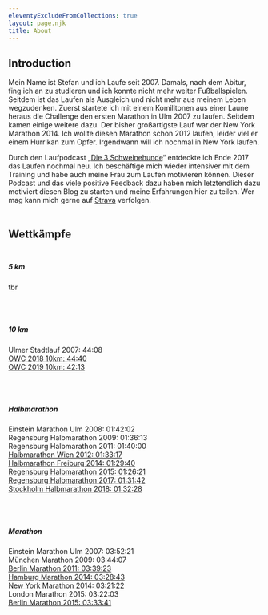 ```yaml
---
eleventyExcludeFromCollections: true
layout: page.njk
title: About
---
```


## Introduction

Mein Name ist Stefan und ich Laufe seit 2007. Damals, nach dem Abitur, fing ich an zu studieren und ich konnte nicht mehr weiter Fußballspielen. Seitdem ist das Laufen als Ausgleich und nicht mehr aus meinem Leben wegzudenken. Zuerst startete ich mit einem Komilitonen aus einer Laune heraus die Challenge den ersten Marathon in Ulm 2007 zu laufen. Seitdem kamen einige weitere dazu. Der bisher großartigste Lauf war der New York Marathon 2014. Ich wollte diesen Marathon schon 2012 laufen, leider viel er einem Hurrikan zum Opfer. Irgendwann will ich nochmal in New York laufen.

Durch den Laufpodcast „<a href='https://3-schweinehun.de' class='external' target='_blank' rel='noopener'>Die 3 Schweinehunde</a>“ entdeckte ich Ende 2017 das Laufen nochmal neu. Ich beschäftige mich wieder intensiver mit dem Training und habe auch meine Frau zum Laufen motivieren können. Dieser Podcast und das viele positive Feedback dazu haben mich letztendlich dazu motiviert diesen Blog zu starten und meine Erfahrungen hier zu teilen. Wer mag kann mich gerne auf <a href='https://www.strava.com/athletes/6023237' class='external' target='_blank' rel='noopener'>Strava</a> verfolgen.<br><br>

## Wettkämpfe <br><br>

<div class="flex">
  <div class="block max-w-m rounded-lg p-6 shadow-lg bg-slate-100 dark:bg-slate-950">
   <h5 class="mb-2 text-xl text-justify font-medium leading-tight text-slate-950 dark:text-slate-100">
        5 km
    </h5>
        tbr
  </div>
</div>

<br><br>

<div class="flex">
  <div class="block max-w-m rounded-lg p-6 shadow-lg bg-slate-200 dark:bg-slate-900">
   <h5 class="mb-2 text-xl text-justify font-medium leading-tight text-slate-950 dark:text-slate-100">
        10 km
    </h5>
        Ulmer Stadtlauf 2007: 44:08<br>
        <a href='https://www.strava.com/activities/1367617434/overview' class='external' target='_blank' rel='noopener'>OWC 2018 10km: 44:40</a><br>
        <a href='https://www.strava.com/activities/2091228565' class='external' target='_blank' rel='noopener'>OWC 2019 10km: 42:13</a><br>
  </div>
</div>

<br><br>

<div class="flex">
  <div class="block max-w-m rounded-lg p-6 shadow-lg bg-slate-300 dark:bg-slate-800">
   <h5 class="mb-2 text-xl text-justify font-medium leading-tight text-slate-950 dark:text-slate-100">
        Halbmarathon
    </h5>
        Einstein Marathon Ulm 2008: 01:42:02<br>
        Regensburg Halbmarathon 2009: 01:36:13<br>
        Regensburg Halbmarathon 2011: 01:40:00<br>
        <a href="https://www.strava.com/activities/1146374387" class='external' target='_blank' rel='noopener'>Halbmarathon Wien 2012: 01:33:17</a><br>
        <a href="https://www.strava.com/activities/1146009523" class='external' target='_blank' rel='noopener'>Halbmarathon Freiburg 2014: 01:29:40</a><br>
        <a href="https://www.strava.com/activities/306091541" class='external' target='_blank' rel='noopener'>Regensburg Halbmarathon 2015: 01:26:21</a><br>
        <a href="https://www.strava.com/activities/1009176790" class='external' target='_blank' rel='noopener'>Regensburg Halbmarathon 2017: 01:31:42</a><br>
        <a href="https://www.strava.com/activities/1843183697" class='external' target='_blank' rel='noopener'>Stockholm Halbmarathon 2018: 01:32:28</a><br>
  </div>
</div>

<br><br>

<div class="flex">
  <div class="block max-w-m rounded-lg p-6 shadow-lg bg-slate-400 dark:bg-slate-700">
   <h5 class="mb-2 text-xl text-justify font-medium leading-tight text-slate-950 dark:text-slate-100">
        Marathon
    </h5>
        Einstein Marathon Ulm 2007: 03:52:21<br />
        München Marathon 2009: 03:44:07<br />
        <a href="https://www.strava.com/activities/1146456928" class='external' target='_blank' rel='noopener'>Berlin Marathon 2011: 03:39:23</a><br>
        <a href="https://www.strava.com/activities/1145988865" class='external' target='_blank' rel='noopener'>Hamburg Marathon 2014: 03:28:43</a><br>
        <a href="https://www.strava.com/activities/215435004" class='external' target='_blank' rel='noopener'>New York Marathon 2014: 03:21:22</a><br>
        London Marathon 2015: 03:22:03<br>
        <a href="https://www.strava.com/activities/402142431" class='external' target='_blank' rel='noopener'>Berlin Marathon 2015: 03:33:41</a><br><br>
  </div>
</div>
